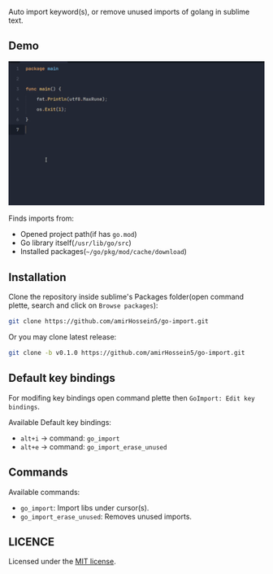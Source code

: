 Auto import keyword(s), or remove unused imports of golang in sublime text.

## Demo

<div align="center">
  <img src="demo.gif" width="700"/>
</div>

Finds imports from:
- Opened project path(if has `go.mod`)
- Go library itself(`/usr/lib/go/src`)
- Installed packages(`~/go/pkg/mod/cache/download`)

## Installation

Clone the repository inside sublime's Packages folder(open command plette, search and click on `Browse packages`):

```sh
git clone https://github.com/amirHossein5/go-import.git
```

Or you may clone latest release:

```sh
git clone -b v0.1.0 https://github.com/amirHossein5/go-import.git
```

## Default key bindings

For modifing key bindings open command plette then `GoImport: Edit key bindings`. 

Available Default key bindings:

- `alt+i` -> command: `go_import`
- `alt+e` -> command: `go_import_erase_unused`

## Commands

Available commands:

- `go_import`: Import libs under cursor(s).
- `go_import_erase_unused`: Removes unused imports.

## LICENCE

Licensed under the [MIT license](https://opensource.org/licenses/MIT).
